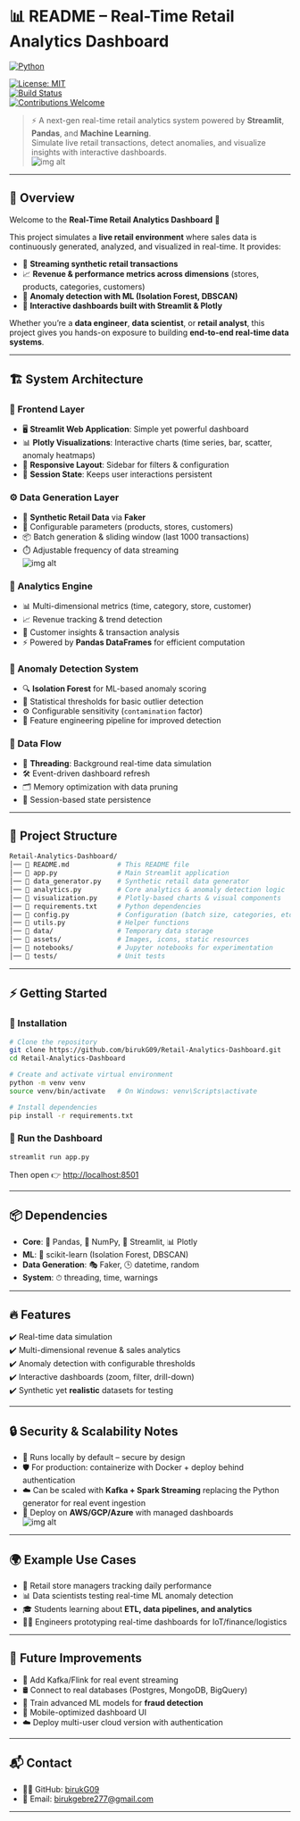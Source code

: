 # 📊 README – Real-Time Retail Analytics Dashboard  

[![Python](https://img.shields.io/badge/python-3.9%2B-blue.svg)](https://www.python.org/)  
 
[![License: MIT](https://img.shields.io/badge/License-MIT-yellow.svg)](https://opensource.org/licenses/MIT)  
[![Build Status](https://img.shields.io/badge/build-passing-brightgreen)]()  
[![Contributions Welcome](https://img.shields.io/badge/contributions-welcome-blue.svg)]()  

> ⚡ A next-gen real-time retail analytics system powered by **Streamlit**, **Pandas**, and **Machine Learning**.  
> Simulate live retail transactions, detect anomalies, and visualize insights with interactive dashboards.  
![img alt](https://github.com/birukG09/Real-Time-Retail-Analytics/blob/8e4b063d4ff2494389494b99dc2793227db191ca/FireShot%20Capture%20005%20-%20Advanced%20Retail%20Analytics%20Platform_%20-%20%5B3680128b-5c43-4838-ba7a-2e7eab9595b4-00-3qhygwgjk12q4.worf.replit.dev%5D.png)
---

## 🌟 Overview  

Welcome to the **Real-Time Retail Analytics Dashboard** 🚀  

This project simulates a **live retail environment** where sales data is continuously generated, analyzed, and visualized in real-time. It provides:  

- 🔄 **Streaming synthetic retail transactions**  
- 📈 **Revenue & performance metrics across dimensions** (stores, products, categories, customers)  
- 🤖 **Anomaly detection with ML (Isolation Forest, DBSCAN)**  
- 🎨 **Interactive dashboards built with Streamlit & Plotly**  

Whether you’re a **data engineer**, **data scientist**, or **retail analyst**, this project gives you hands-on exposure to building **end-to-end real-time data systems**.  

---

## 🏗️ System Architecture  

### 🎨 Frontend Layer  
- 🖥️ **Streamlit Web Application**: Simple yet powerful dashboard  
- 📊 **Plotly Visualizations**: Interactive charts (time series, bar, scatter, anomaly heatmaps)  
- 📱 **Responsive Layout**: Sidebar for filters & configuration  
- 🔄 **Session State**: Keeps user interactions persistent  

### ⚙️ Data Generation Layer  
- 🏪 **Synthetic Retail Data** via **Faker**  
- 🎯 Configurable parameters (products, stores, customers)  
- 📦 Batch generation & sliding window (last 1000 transactions)  
- ⏱️ Adjustable frequency of data streaming  
![img alt](https://github.com/birukG09/Real-Time-Retail-Analytics/blob/e68541d87d4182ff11fe216df246c606066e7692/FireShot%20Capture%20006%20-%20Advanced%20Retail%20Analytics%20Platform_%20-%20%5B3680128b-5c43-4838-ba7a-2e7eab9595b4-00-3qhygwgjk12q4.worf.replit.dev%5D.png)
### 🧮 Analytics Engine  
- 📊 Multi-dimensional metrics (time, category, store, customer)  
- 📈 Revenue tracking & trend detection  
- 👥 Customer insights & transaction analysis  
- ⚡ Powered by **Pandas DataFrames** for efficient computation  

### 🤖 Anomaly Detection System  
- 🔍 **Isolation Forest** for ML-based anomaly scoring  
- 📏 Statistical thresholds for basic outlier detection  
- ⚙️ Configurable sensitivity (`contamination` factor)  
- 🧠 Feature engineering pipeline for improved detection  

### 🔄 Data Flow  
- 🧵 **Threading**: Background real-time data simulation  
- 🛠️ Event-driven dashboard refresh  
- 🗂️ Memory optimization with data pruning  
- 💾 Session-based state persistence  

---

## 📂 Project Structure  

```bash
Retail-Analytics-Dashboard/
│── 📜 README.md            # This README file
│── 📜 app.py               # Main Streamlit application
│── 📜 data_generator.py    # Synthetic retail data generator
│── 📜 analytics.py         # Core analytics & anomaly detection logic
│── 📜 visualization.py     # Plotly-based charts & visual components
│── 📜 requirements.txt     # Python dependencies
│── 📜 config.py            # Configuration (batch size, categories, etc.)
│── 📜 utils.py             # Helper functions
│── 📂 data/                # Temporary data storage
│── 📂 assets/              # Images, icons, static resources
│── 📂 notebooks/           # Jupyter notebooks for experimentation
│── 📂 tests/               # Unit tests
```

---

## ⚡ Getting Started  

### 🔧 Installation  

```bash
# Clone the repository
git clone https://github.com/birukG09/Retail-Analytics-Dashboard.git
cd Retail-Analytics-Dashboard

# Create and activate virtual environment
python -m venv venv
source venv/bin/activate   # On Windows: venv\Scripts\activate

# Install dependencies
pip install -r requirements.txt
```

### 🚀 Run the Dashboard  

```bash
streamlit run app.py
```

Then open 👉 [http://localhost:8501](http://localhost:8501)  

---

## 📦 Dependencies  

- **Core**: 🐼 Pandas, 🧮 NumPy, 🎨 Streamlit, 📊 Plotly  
- **ML**: 🤖 scikit-learn (Isolation Forest, DBSCAN)  
- **Data Generation**: 🎭 Faker, 🕒 datetime, random  
- **System**: ⏱ threading, time, warnings  

---

## 🔥 Features  

✔️ Real-time data simulation  
✔️ Multi-dimensional revenue & sales analytics  
✔️ Anomaly detection with configurable thresholds  
✔️ Interactive dashboards (zoom, filter, drill-down)  
✔️ Synthetic yet **realistic** datasets for testing  

---

## 🔒 Security & Scalability Notes  

- 🔐 Runs locally by default – secure by design  
- 🛡️ For production: containerize with Docker + deploy behind authentication  
- ☁️ Can be scaled with **Kafka + Spark Streaming** replacing the Python generator for real event ingestion  
- 📡 Deploy on **AWS/GCP/Azure** with managed dashboards  
![img alt](https://github.com/birukG09/Real-Time-Retail-Analytics/blob/02bafbba6e8b7ca540b33ea5c328e593fa2199b3/20250901_1819_Real-Time%20Retail%20Dashboard_remix_01k42xmc36e6es2gnk2tept919.png)
---

## 🌍 Example Use Cases  

- 🏬 Retail store managers tracking daily performance  
- 📊 Data scientists testing real-time ML anomaly detection  
- 🎓 Students learning about **ETL, data pipelines, and analytics**  
- 🧑‍💻 Engineers prototyping real-time dashboards for IoT/finance/logistics  

---

## 🔮 Future Improvements  

- 🔗 Add Kafka/Flink for real event streaming  
- 🛢️ Connect to real databases (Postgres, MongoDB, BigQuery)  
- 🧠 Train advanced ML models for **fraud detection**  
- 📱 Mobile-optimized dashboard UI  
- ☁️ Deploy multi-user cloud version with authentication  

---

## 📬 Contact  

- 👨‍💻 GitHub: [birukG09](https://github.com/birukG09)  
- 📧 Email: birukgebre277@gmail.com  

---
